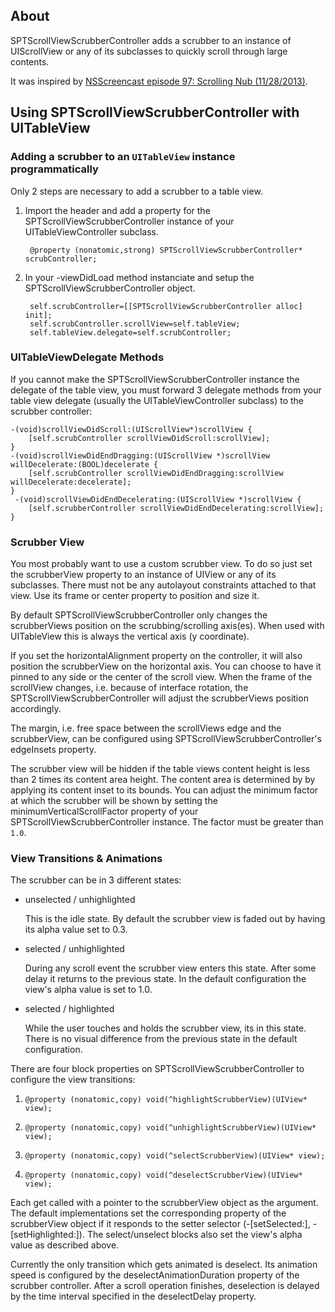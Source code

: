 About
-----

SPTScrollViewScrubberController adds a scrubber to an instance of UIScrollView
or any of its subclasses to quickly scroll through large contents.

It was inspired by [NSScreencast episode 97: Scrolling Nub (11/28/2013)][1].

[1]: http://nsscreencast.com/episodes/97-scrolling-nub



Using SPTScrollViewScrubberController with UITableView
------------------------------------------------------

### Adding a scrubber to an `UITableView` instance programmatically ###

Only 2 steps are necessary to add a scrubber to a table view.

1. Import the header and add a property for the SPTScrollViewScrubberController
   instance of your UITableViewController subclass.

		@property (nonatomic,strong) SPTScrollViewScrubberController* scrubController;

2. In your -viewDidLoad method instanciate and setup the
   SPTScrollViewScrubberController object.

		self.scrubController=[[SPTScrollViewScrubberController alloc] init];
		self.scrubController.scrollView=self.tableView;
		self.tableView.delegate=self.scrubController;


### UITableViewDelegate Methods ###

If you cannot make the SPTScrollViewScrubberController instance the delegate of the
table view, you must forward 3 delegate methods from your table view delegate
(usually the UITableViewController subclass) to the scrubber controller:

	-(void)scrollViewDidScroll:(UIScrollView*)scrollView {
		[self.scrubController scrollViewDidScroll:scrollView];
	}
	-(void)scrollViewDidEndDragging:(UIScrollView *)scrollView willDecelerate:(BOOL)decelerate {
		[self.scrubController scrollViewDidEndDragging:scrollView willDecelerate:decelerate];
	}
	 -(void)scrollViewDidEndDecelerating:(UIScrollView *)scrollView {
		[self.scrubberController scrollViewDidEndDecelerating:scrollView];
	}


### Scrubber View ###

You most probably want to use a custom scrubber view. To do so just set the
scrubberView property to an instance of UIView or any of its subclasses. 
There must not be any autolayout constraints attached to that view. Use its
frame or center property to position and size it.

By default SPTScrollViewScrubberController only changes the scrubberViews
position on the scrubbing/scrolling axis(es). When used with UITableView this
is always the vertical axis (y coordinate).

If you set the horizontalAlignment property on the controller, it will also
position the scrubberView on the horizontal axis. You can choose to have it
pinned to any side or the center of the scroll view. When the frame of the
scrollView changes, i.e. because of interface rotation, the 
SPTScrollViewScrubberController will adjust the scrubberViews position 
accordingly.

The margin, i.e. free space between the scrollViews edge and the 
scrubberView, can be configured using SPTScrollViewScrubberController's
edgeInsets property.

The scrubber view will be hidden if the table views content height is less than
2 times its content area height. The content area is determined by by applying
its content inset to its bounds. You can adjust the minimum factor at which the
scrubber will be shown by setting the minimumVerticalScrollFactor property of
your SPTScrollViewScrubberController instance. The factor must be greater than
`1.0`.

### View Transitions & Animations ###

The scrubber can be in 3 different states:

- unselected / unhighlighted

  This is the idle state. By default the scrubber view is faded out by having
  its alpha value set to 0.3.

- selected / unhighlighted

  During any scroll event the scrubber view enters this state. After some delay
  it returns to the previous state. In the default configuration the view's 
  alpha value is set to 1.0.

- selected / highlighted

  While the user touches and holds the scrubber view, its in this state. There
  is no visual difference from the previous state in the default configuration.

There are four block properties on SPTScrollViewScrubberController to configure
the view transitions:

1. `@property (nonatomic,copy) void(^highlightScrubberView)(UIView* view);`

2. `@property (nonatomic,copy) void(^unhighlightScrubberView)(UIView* view);`

3. `@property (nonatomic,copy) void(^selectScrubberView)(UIView* view);`

4. `@property (nonatomic,copy) void(^deselectScrubberView)(UIView* view);`

Each get called with a pointer to the scrubberView object as the argument. The 
default implementations set the corresponding property of the scrubberView 
object if it responds to the setter selector (-[setSelected:], 
-[setHighlighted:]). The select/unselect blocks also set the view's alpha value
as described above.

Currently the only transition which gets animated is deselect. Its animation
speed is configured by the deselectAnimationDuration property of the scrubber 
controller. After a scroll operation finishes, deselection is delayed by the 
time interval specified in the deselectDelay property.







